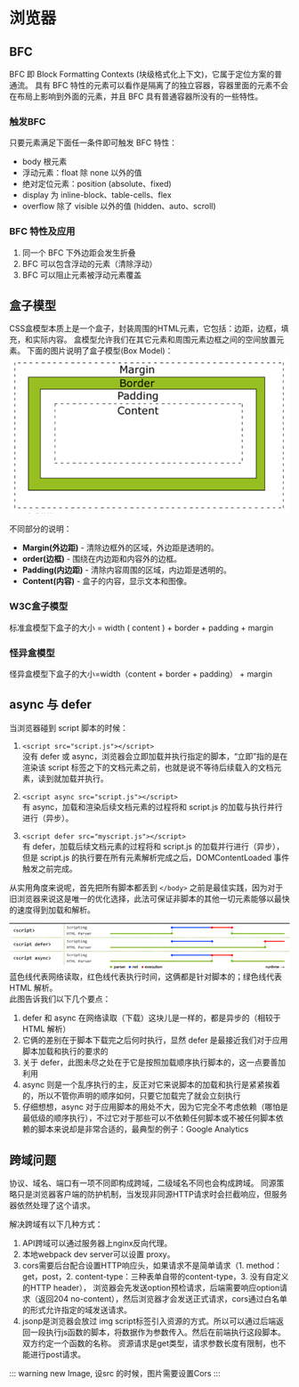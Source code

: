 # 浏览器

## BFC
BFC 即 Block Formatting Contexts (块级格式化上下文)，它属于定位方案的普通流。
具有 BFC 特性的元素可以看作是隔离了的独立容器，容器里面的元素不会在布局上影响到外面的元素，并且 BFC 具有普通容器所没有的一些特性。

### 触发BFC
只要元素满足下面任一条件即可触发 BFC 特性：
- body 根元素
- 浮动元素：float 除 none 以外的值
- 绝对定位元素：position (absolute、fixed)
- display 为 inline-block、table-cells、flex
- overflow 除了 visible 以外的值 (hidden、auto、scroll)

### BFC 特性及应用
1. 同一个 BFC 下外边距会发生折叠
2. BFC 可以包含浮动的元素（清除浮动）
3. BFC 可以阻止元素被浮动元素覆盖

## 盒子模型
CSS盒模型本质上是一个盒子，封装周围的HTML元素，它包括：边距，边框，填充，和实际内容。
盒模型允许我们在其它元素和周围元素边框之间的空间放置元素。
下面的图片说明了盒子模型(Box Model)：
![An image](./images/box-model.png)

不同部分的说明：
- **Margin(外边距)** - 清除边框外的区域，外边距是透明的。
- **order(边框)** - 围绕在内边距和内容外的边框。
- **Padding(内边距)** - 清除内容周围的区域，内边距是透明的。
- **Content(内容)** - 盒子的内容，显示文本和图像。

### W3C盒子模型
标准盒模型下盒子的大小 = width ( content ) + border + padding + margin

### 怪异盒模型
怪异盒模型下盒子的大小=width（content + border + padding） + margin

## async 与 defer
当浏览器碰到 script 脚本的时候：
1. `<script src="script.js"></script>` <br>
没有 defer 或 async，浏览器会立即加载并执行指定的脚本，“立即”指的是在渲染该 script 标签之下的文档元素之前，也就是说不等待后续载入的文档元素，读到就加载并执行。

2. `<script async src="script.js"></script>` <br>
有 async，加载和渲染后续文档元素的过程将和 script.js 的加载与执行并行进行（异步）。

3. `<script defer src="myscript.js"></script>` <br>
有 defer，加载后续文档元素的过程将和 script.js 的加载并行进行（异步），但是 script.js 的执行要在所有元素解析完成之后，DOMContentLoaded 事件触发之前完成。

从实用角度来说呢，首先把所有脚本都丢到 `</body>` 之前是最佳实践，因为对于旧浏览器来说这是唯一的优化选择，此法可保证非脚本的其他一切元素能够以最快的速度得到加载和解析。

![An image](./images/async-defer.png)
蓝色线代表网络读取，红色线代表执行时间，这俩都是针对脚本的；绿色线代表 HTML 解析。<br>
此图告诉我们以下几个要点：
1. defer 和 async 在网络读取（下载）这块儿是一样的，都是异步的（相较于 HTML 解析）
2. 它俩的差别在于脚本下载完之后何时执行，显然 defer 是最接近我们对于应用脚本加载和执行的要求的
3. 关于 defer，此图未尽之处在于它是按照加载顺序执行脚本的，这一点要善加利用
4. async 则是一个乱序执行的主，反正对它来说脚本的加载和执行是紧紧挨着的，所以不管你声明的顺序如何，只要它加载完了就会立刻执行
5. 仔细想想，async 对于应用脚本的用处不大，因为它完全不考虑依赖（哪怕是最低级的顺序执行），不过它对于那些可以不依赖任何脚本或不被任何脚本依赖的脚本来说却是非常合适的，最典型的例子：Google Analytics

## 跨域问题
协议、域名、端口有一项不同即构成跨域，二级域名不同也会构成跨域。
同源策略只是浏览器客户端的防护机制，当发现非同源HTTP请求时会拦截响应，但服务器依然处理了这个请求。

解决跨域有以下几种方式：
1. API跨域可以通过服务器上nginx反向代理。
2. 本地webpack dev server可以设置 proxy。
3. cors需要后台配合设置HTTP响应头，如果请求不是简单请求（1. method：get，post，2. content-type：三种表单自带的content-type，3. 没有自定义的HTTP header），
  浏览器会先发送option预检请求，后端需要响应option请求（返回204 no-content），然后浏览器才会发送正式请求，cors通过白名单的形式允许指定的域发送请求。
4. jsonp是浏览器会放过 img script标签引入资源的方式。所以可以通过后端返回一段执行js函数的脚本，将数据作为参数传入。然后在前端执行这段脚本。双方约定一个函数的名称。
  资源请求是get类型，请求参数长度有限制，也不能进行post请求。

::: warning 
new Image, 设src 的时候，图片需要设置Cors
:::

